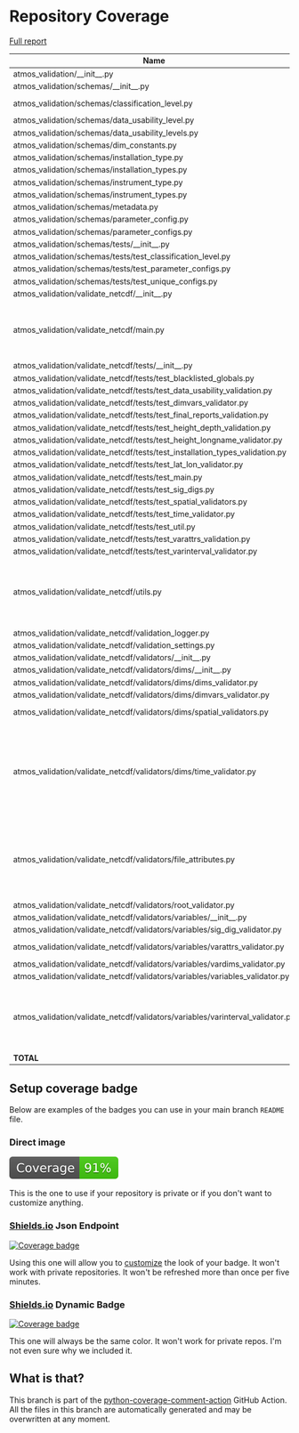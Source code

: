 # Repository Coverage

[Full report](https://htmlpreview.github.io/?https://github.com/equinor/atmos-validation/blob/python-coverage-comment-action-data/htmlcov/index.html)

| Name                                                                              |    Stmts |     Miss |   Cover |   Missing |
|---------------------------------------------------------------------------------- | -------: | -------: | ------: | --------: |
| atmos\_validation/\_\_init\_\_.py                                                 |        0 |        0 |    100% |           |
| atmos\_validation/schemas/\_\_init\_\_.py                                         |       10 |        0 |    100% |           |
| atmos\_validation/schemas/classification\_level.py                                |       26 |        4 |     85% |15, 20, 25, 30 |
| atmos\_validation/schemas/data\_usability\_level.py                               |        4 |        0 |    100% |           |
| atmos\_validation/schemas/data\_usability\_levels.py                              |       11 |        0 |    100% |           |
| atmos\_validation/schemas/dim\_constants.py                                       |       10 |        0 |    100% |           |
| atmos\_validation/schemas/installation\_type.py                                   |        4 |        0 |    100% |           |
| atmos\_validation/schemas/installation\_types.py                                  |       11 |        0 |    100% |           |
| atmos\_validation/schemas/instrument\_type.py                                     |        4 |        0 |    100% |           |
| atmos\_validation/schemas/instrument\_types.py                                    |       11 |        0 |    100% |           |
| atmos\_validation/schemas/metadata.py                                             |       43 |        0 |    100% |           |
| atmos\_validation/schemas/parameter\_config.py                                    |       33 |        0 |    100% |           |
| atmos\_validation/schemas/parameter\_configs.py                                   |       23 |        0 |    100% |           |
| atmos\_validation/schemas/tests/\_\_init\_\_.py                                   |        0 |        0 |    100% |           |
| atmos\_validation/schemas/tests/test\_classification\_level.py                    |        7 |        0 |    100% |           |
| atmos\_validation/schemas/tests/test\_parameter\_configs.py                       |        8 |        0 |    100% |           |
| atmos\_validation/schemas/tests/test\_unique\_configs.py                          |       13 |        0 |    100% |           |
| atmos\_validation/validate\_netcdf/\_\_init\_\_.py                                |        1 |        0 |    100% |           |
| atmos\_validation/validate\_netcdf/main.py                                        |       69 |       23 |     67% |44-66, 114, 119-120, 156-159 |
| atmos\_validation/validate\_netcdf/tests/\_\_init\_\_.py                          |        0 |        0 |    100% |           |
| atmos\_validation/validate\_netcdf/tests/test\_blacklisted\_globals.py            |       12 |        0 |    100% |           |
| atmos\_validation/validate\_netcdf/tests/test\_data\_usability\_validation.py     |       25 |        0 |    100% |           |
| atmos\_validation/validate\_netcdf/tests/test\_dimvars\_validator.py              |        8 |        0 |    100% |           |
| atmos\_validation/validate\_netcdf/tests/test\_final\_reports\_validation.py      |       25 |        0 |    100% |           |
| atmos\_validation/validate\_netcdf/tests/test\_height\_depth\_validation.py       |       23 |        0 |    100% |           |
| atmos\_validation/validate\_netcdf/tests/test\_height\_longname\_validator.py     |       12 |        0 |    100% |           |
| atmos\_validation/validate\_netcdf/tests/test\_installation\_types\_validation.py |       13 |        0 |    100% |           |
| atmos\_validation/validate\_netcdf/tests/test\_lat\_lon\_validator.py             |       35 |        0 |    100% |           |
| atmos\_validation/validate\_netcdf/tests/test\_main.py                            |       25 |        0 |    100% |           |
| atmos\_validation/validate\_netcdf/tests/test\_sig\_digs.py                       |       16 |        0 |    100% |           |
| atmos\_validation/validate\_netcdf/tests/test\_spatial\_validators.py             |       21 |        0 |    100% |           |
| atmos\_validation/validate\_netcdf/tests/test\_time\_validator.py                 |       21 |        0 |    100% |           |
| atmos\_validation/validate\_netcdf/tests/test\_util.py                            |       22 |        1 |     95% |        30 |
| atmos\_validation/validate\_netcdf/tests/test\_varattrs\_validation.py            |       29 |        0 |    100% |           |
| atmos\_validation/validate\_netcdf/tests/test\_varinterval\_validator.py          |       35 |        0 |    100% |           |
| atmos\_validation/validate\_netcdf/utils.py                                       |       81 |       16 |     80% |72-76, 99, 131-136, 142-147, 151 |
| atmos\_validation/validate\_netcdf/validation\_logger.py                          |       52 |        6 |     88% |     23-28 |
| atmos\_validation/validate\_netcdf/validation\_settings.py                        |       21 |        1 |     95% |        25 |
| atmos\_validation/validate\_netcdf/validators/\_\_init\_\_.py                     |        0 |        0 |    100% |           |
| atmos\_validation/validate\_netcdf/validators/dims/\_\_init\_\_.py                |        0 |        0 |    100% |           |
| atmos\_validation/validate\_netcdf/validators/dims/dims\_validator.py             |        9 |        0 |    100% |           |
| atmos\_validation/validate\_netcdf/validators/dims/dimvars\_validator.py          |       26 |        0 |    100% |           |
| atmos\_validation/validate\_netcdf/validators/dims/spatial\_validators.py         |       59 |        4 |     93% |58, 62, 67, 69 |
| atmos\_validation/validate\_netcdf/validators/dims/time\_validator.py             |      100 |       26 |     74% |18, 49, 72-83, 97-105, 129-131, 133, 147, 157, 167 |
| atmos\_validation/validate\_netcdf/validators/file\_attributes.py                 |      110 |       13 |     88% |42-43, 83-88, 111-114, 132-133, 166-167 |
| atmos\_validation/validate\_netcdf/validators/root\_validator.py                  |       17 |        0 |    100% |           |
| atmos\_validation/validate\_netcdf/validators/variables/\_\_init\_\_.py           |        0 |        0 |    100% |           |
| atmos\_validation/validate\_netcdf/validators/variables/sig\_dig\_validator.py    |       33 |        2 |     94% |    27, 53 |
| atmos\_validation/validate\_netcdf/validators/variables/varattrs\_validator.py    |       68 |        3 |     96% |38, 53, 58 |
| atmos\_validation/validate\_netcdf/validators/variables/vardims\_validator.py     |       10 |        1 |     90% |        21 |
| atmos\_validation/validate\_netcdf/validators/variables/variables\_validator.py   |       31 |        1 |     97% |        37 |
| atmos\_validation/validate\_netcdf/validators/variables/varinterval\_validator.py |       85 |       10 |     88% |56, 67, 72, 84, 87, 108, 114-116, 119 |
|                                                                         **TOTAL** | **1312** |  **111** | **92%** |           |


## Setup coverage badge

Below are examples of the badges you can use in your main branch `README` file.

### Direct image

[![Coverage badge](https://raw.githubusercontent.com/equinor/atmos-validation/python-coverage-comment-action-data/badge.svg)](https://htmlpreview.github.io/?https://github.com/equinor/atmos-validation/blob/python-coverage-comment-action-data/htmlcov/index.html)

This is the one to use if your repository is private or if you don't want to customize anything.

### [Shields.io](https://shields.io) Json Endpoint

[![Coverage badge](https://img.shields.io/endpoint?url=https://raw.githubusercontent.com/equinor/atmos-validation/python-coverage-comment-action-data/endpoint.json)](https://htmlpreview.github.io/?https://github.com/equinor/atmos-validation/blob/python-coverage-comment-action-data/htmlcov/index.html)

Using this one will allow you to [customize](https://shields.io/endpoint) the look of your badge.
It won't work with private repositories. It won't be refreshed more than once per five minutes.

### [Shields.io](https://shields.io) Dynamic Badge

[![Coverage badge](https://img.shields.io/badge/dynamic/json?color=brightgreen&label=coverage&query=%24.message&url=https%3A%2F%2Fraw.githubusercontent.com%2Fequinor%2Fatmos-validation%2Fpython-coverage-comment-action-data%2Fendpoint.json)](https://htmlpreview.github.io/?https://github.com/equinor/atmos-validation/blob/python-coverage-comment-action-data/htmlcov/index.html)

This one will always be the same color. It won't work for private repos. I'm not even sure why we included it.

## What is that?

This branch is part of the
[python-coverage-comment-action](https://github.com/marketplace/actions/python-coverage-comment)
GitHub Action. All the files in this branch are automatically generated and may be
overwritten at any moment.